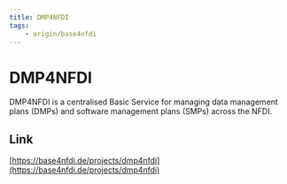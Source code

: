 ```yaml
---
title: DMP4NFDI
tags:
    - origin/base4nfdi
---
```

# DMP4NFDI
DMP4NFDI is a centralised Basic Service for managing data management plans (DMPs) and software management plans (SMPs) across the NFDI. 

## Link
[https://base4nfdi.de/projects/dmp4nfdi](https://base4nfdi.de/projects/dmp4nfdi)